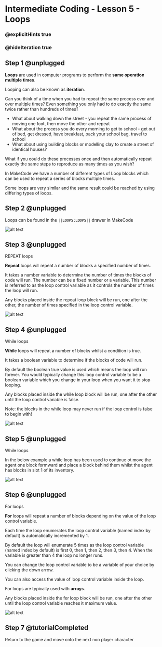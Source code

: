 # Intermediate Coding - Lesson 5 - Loops
### @explicitHints true
### @hideIteration true

## Step 1 @unplugged
**Loops** are used in computer programs to perform the **same operation multiple times**.

Looping can also be known as **iteration**.

Can you think of a time when you had to repeat the same process over and over multiple times? Even something you only had to do exactly the same twice rather than hundreds of times?

- What about walking down the street - you repeat the same process of moving one foot, then move the other and repeat
- What about the process you do every morning to get to school - get out of bed, get dressed, have breakfast, pack your school bag, travel to school 
- What about using building blocks or modelling clay to create a street of identical houses?

What if you could do these processes once and then automatically repeat exactly the same steps to reproduce as many times as you wish?

In MakeCode we have a number of different types of Loop blocks which can be used to repeat a series of blocks multiple times.

Some loops are very similar and the same result could be reached by using differing types of loops.


## Step 2 @unplugged
Loops can be found in the ``||LOOPS:LOOPS||`` drawer in MakeCode

![alt text](https://intermediate.codingcredentials.com/Lesson5/5/images/1.jpg?raw=true "Loops")

## Step 3 @unplugged
REPEAT loops

**Repeat** loops will repeat a number of blocks a specified number of times.

It takes a number variable to determine the number of times the blocks of code will run. The number can be a fixed number or a variable. This number is referred to as the loop control variable as it controls the number of times the loop will run.

Any blocks placed inside the repeat loop block will be run, one after the other, the number of times specified in the loop control variable.

![alt text](https://intermediate.codingcredentials.com/Lesson5/5/images/2.png?raw=true "Loops")

## Step 4 @unplugged
While loops

**While** loops will repeat a number of blocks whilst a condition is true.

It takes a boolean variable to determine if the blocks of code will run.

By default the boolean true value is used which means the loop will run forever. You would typically change this loop control variable to be a boolean variable which you change in your loop when you want it to stop looping.

Any blocks placed inside the while loop block will be run, one after the other until the loop control variable is false. 

Note: the blocks in the while loop may never run if the loop control is false to begin with!

![alt text](https://intermediate.codingcredentials.com/Lesson5/5/images/3.png?raw=true "Loops")

## Step 5 @unplugged
While loops

In the below example a while loop has been used to continue ot move the agent one block formward and place a block behind them whilst the agent has blocks in slot 1 of its inventory.

![alt text](https://intermediate.codingcredentials.com/Lesson5/5/images/4.png?raw=true "Loops")

## Step 6 @unplugged
For loops

**For** loops will repeat a number of blocks depending on the value of the loop control variable.

Each time the loop enumerates the loop control variable (named index by default) is automatically incremented by 1.

By default the loop will enumerate 5 times as the loop control variable (named index by default) is first 0, then 1, then 2, then 3, then 4. When the variable is greater than 4 the loop no longer runs.

You can change the loop control variable to be a variable of your choice by clicking the down arrow.

You can also access the value of loop control variable inside the loop.

For loops are typically used with **arrays**.

Any blocks placed inside the for loop block will be run, one after the other until the loop control variable reaches it maximum value.

![alt text](https://intermediate.codingcredentials.com/Lesson5/5/images/5.png?raw=true "Loops")

## Step 7 @tutorialCompleted
Return to the game and move onto the next non player character